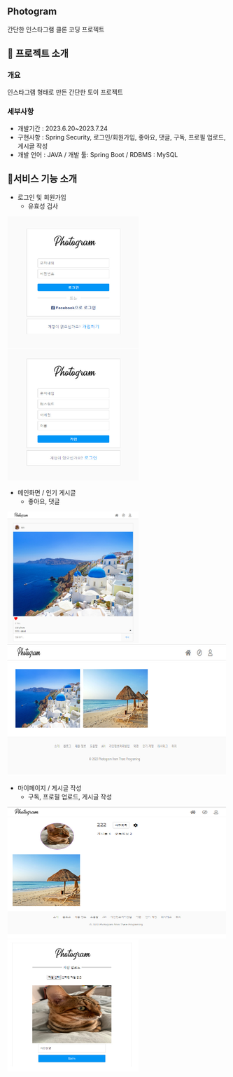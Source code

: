 <div align="left">
    <h2>Photogram</h2>
    <p>간단한 인스타그램 클론 코딩 프로젝트</p>
</div>


## :pushpin: 프로젝트 소개

  ### **개요**

   인스타그램 형태로 만든 간단한 토이 프로젝트

 ### **세부사항**
  - 개발기간 : 2023.6.20~2023.7.24
  - 구현사항 : Spring Security, 로그인/회원가입, 좋아요, 댓글, 구독, 프로필 업로드, 게시글 작성
  - 개발 언어 : JAVA / 개발 툴: Spring Boot / RDBMS : MySQL
   

## 🔎**서비스 기능 소개**
- 로그인 및 회원가입
    - 유효성 검사 <br/>
    
<img src="assets/photogram_login.jpg" width="300" height="300"/> <img src="assets/photogram_signup.jpg" width="300" height="300"/>

- 메인화면 / 인기 게시글
    - 좋아요, 댓글 <br/>
    
<img src="assets/photogram_main.jpg" width="300" height="300"/> <img src="assets/photogram_popular.jpg" width="500" height="300"/>

- 마이페이지 / 게시글 작성
    - 구독, 프로필 업로드, 게시글 작성 <br/>
    
<img src="assets/photogram_mypage.jpg" width="500" height="300"/> <img src="assets/photogram_photoupload.jpg" width="300" height="300"/>

